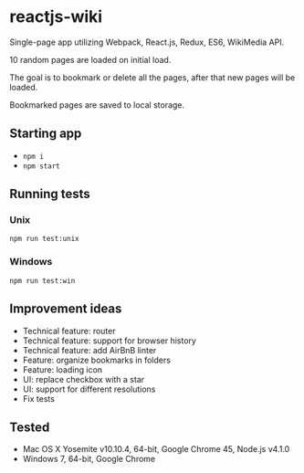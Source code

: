 # reactjs-wiki

Single-page app utilizing Webpack, React.js, Redux, ES6, WikiMedia API.

10 random pages are loaded on initial load.

The goal is to bookmark or delete all the pages, after that new pages will be loaded.

Bookmarked pages are saved to local storage.

## Starting app
- `npm i`
- `npm start`

## Running tests

### Unix

`npm run test:unix`

### Windows

`npm run test:win`

## Improvement ideas

- Technical feature: router
- Technical feature: support for browser history
- Technical feature: add AirBnB linter
- Feature: organize bookmarks in folders
- Feature: loading icon
- UI: replace checkbox with a star
- UI: support for different resolutions
- Fix tests

## Tested

- Mac OS X Yosemite v10.10.4, 64-bit, Google Chrome 45, Node.js v4.1.0
- Windows 7, 64-bit, Google Chrome

